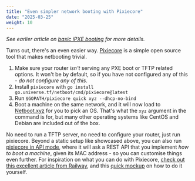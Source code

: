 ```yaml
---
title: "Even simpler network booting with Pixiecore"
date: "2025-03-25"
weight: 10
---
```


*See earlier article on [basic iPXE booting](https://aviitala.com/docs/homelab/networking/basic-ipxe-booting/) for more details.*

Turns out, there's an even easier way. [Pixiecore](https://github.com/danderson/netboot/tree/main/pixiecore) is a simple open source tool that makes netbooting trivial.

1. Make sure your router *isn't* serving any PXE boot or TFTP related options. It won't be by default, so if you have not configured any of this - *do not configure any of this*.
2. Install `pixiecore` with `go install go.universe.tf/netboot/cmd/pixiecore@latest`
3. Run `$GOPATH/pixiecore quick xyz --dhcp-no-bind`
4. Boot a machine on the same network, and it will now load to [Netboot.xyz](https://netboot.xyz/) for you to pick an OS. That's what the `xyz` argument in the command is for, but many other operating systems like CentOS and Debian are included out of the box.

No need to run a TFTP server, no need to configure your router, just run pixiecore. Beyond a static setup like showcased above, you can also run [pixiecore in API mode](https://github.com/danderson/netboot/tree/main/pixiecore#pixiecore-in-api-mode), where it will ask a REST API that you implement *how to boot a machine*, given its MAC address - so you can customise things even further. For inspiration on what you can do with Pixiecore, [check out this excellent article from Railway](https://blog.railway.com/p/data-center-build-part-two), and this [quick mockup](https://github.com/Antvirf/metal-control-plane-mockup) on how to do it yourself.

